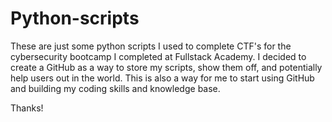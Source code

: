 # Python-scripts

These are just some python scripts I used to complete CTF's for the cybersecurity bootcamp I completed at Fullstack Academy.
I decided to create a GitHub as a way to store my scripts, show them off, and potentially help users out in the world.
This is also a way for me to start using GitHub and building my coding skills and knowledge base.

Thanks!
